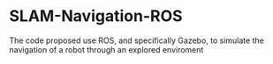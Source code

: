 # SLAM-Navigation-ROS
The code proposed use ROS, and specifically Gazebo, to simulate the navigation of a robot through an explored enviroment
